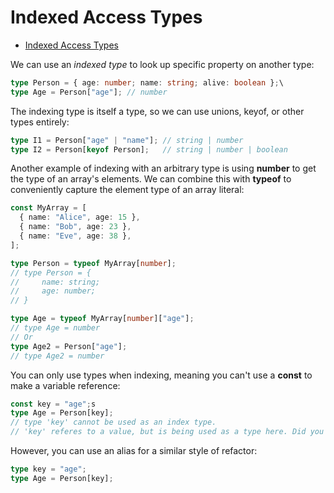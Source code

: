 # Indexed Access Types

- [Indexed Access Types](#indexed-access-types)

We can use an *indexed type* to look up specific property on another type:

```typescript 
type Person = { age: number; name: string; alive: boolean };\
type Age = Person["age"]; // number
```

The indexing type is itself a type, so we can use unions, keyof, or other types entirely:


```typescript
type I1 = Person["age" | "name"]; // string | number
type I2 = Person[keyof Person];   // string | number | boolean
```

Another example of indexing with an arbitrary type is using **number** to get the type of an array's elements. We can
combine this with **typeof** to conveniently capture the element type of an array literal:

```typescript
const MyArray = [
  { name: "Alice", age: 15 },
  { name: "Bob", age: 23 },
  { name: "Eve", age: 38 },
];

type Person = typeof MyArray[number];
// type Person = {
//     name: string;
//     age: number;
// }

type Age = typeof MyArray[number]["age"];
// type Age = number
// Or
type Age2 = Person["age"];
// type Age2 = number
```

You can only use types when indexing, meaning you can't use a **const** to make a variable reference:

```typescript
const key = "age";s
type Age = Person[key];
// type 'key' cannot be used as an index type.
// 'key' referes to a value, but is being used as a type here. Did you mean 'typeof key'?
```

However, you can use an alias for a similar style of refactor:

```typescript
type key = "age";
type Age = Person[key];
```
